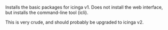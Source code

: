 Installs the basic packages for icinga v1. Does not install the web interface,
but installs the command-line tool (icli).

This is very crude, and should probably be upgraded to icinga v2.
